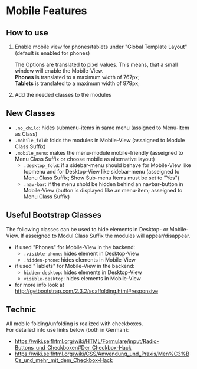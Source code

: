 Mobile Features
===============

How to use
----------
1. Enable mobile view for phones/tablets under "Global Template Layout" (default is enabled for phones)

   The Options are translated to pixel values. This means, that a small window will enable the Mobile-View.  
   **Phones** is translated to a maximum width of 767px;  
   **Tablets** is translated to a maximum width of 979px;

2. Add the needed classes to the modules

New Classes
-----------
- `.no_child`: hides submenu-items in same menu (assigned to Menu-Item as Class)
- `.mobile_fold`: folds the modules in Mobile-View (assaigned to Module Class Suffix)
- `.mobile_menu`: makes the menu-module mobile-friendly (asseigned to Menu Class Suffix or choose mobile as alternative layout)
  - `.desktop_fold`: if a sidebar-menu should behave for Mobile-View like topmenu and for Desktop-View like sidebar-menu (asseigned to Menu Class Suffix; Show Sub-menu Items must be set to "Yes")
  - `.nav-bar`: if the menu shold be hidden behind an navbar-button in Mobile-View (button is displayed like an menu-item; asseigned to Menu Class Suffix)

Useful Bootstrap Classes
------------------------
The following classes can be used to hide elements in Desktop- or Mobile-View. If asseigned to Modul Class Suffix the modules will appear/disappear.
- if used "Phones" for Mobile-View in the backend:
  - `.visible-phone`: hides element in Desktop-View
  - `.hidden-phone`: hides elements in Mobile-View
- if used "Tablets" for Mobile-View in the backend:
  - `hidden-desktop`: hides elements in Desktop-View
  - `visible-desktop`: hides elements in Mobile-View
- for more info look at http://getbootstrap.com/2.3.2/scaffolding.html#responsive

Technic
-------
All mobile folding/unfolding is realized with checkboxes.  
For detailed info use links below (both in German):
- https://wiki.selfhtml.org/wiki/HTML/Formulare/input/Radio-Buttons_und_Checkboxen#Der_Checkbox-Hack
- https://wiki.selfhtml.org/wiki/CSS/Anwendung_und_Praxis/Men%C3%BCs_und_mehr_mit_dem_Checkbox-Hack

